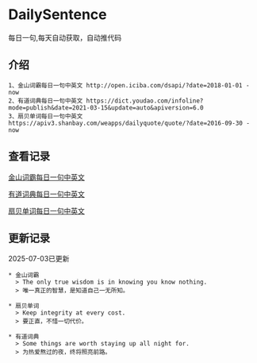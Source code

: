 # DailySentence

每日一句,每天自动获取，自动推代码

## 介绍

```
1、金山词霸每日一句中英文 http://open.iciba.com/dsapi/?date=2018-01-01 - now
2、有道词典每日一句中英文 https://dict.youdao.com/infoline?mode=publish&date=2021-03-15&update=auto&apiversion=6.0
3、扇贝单词每日一句中英文 https://apiv3.shanbay.com/weapps/dailyquote/quote/?date=2016-09-30 - now
```

## 查看记录

[金山词霸每日一句中英文](./data/iciba/)

[有道词典每日一句中英文](./data/youdao/)

[扇贝单词每日一句中英文](./data/shanbay/)

## 更新记录
2025-07-03已更新 
```
* 金山词霸
  > The only true wisdom is in knowing you know nothing.
  > 唯一真正的智慧，是知道自己一无所知。

* 扇贝单词
  > Keep integrity at every cost.
  > 要正直，不惜一切代价。

* 有道词典
  > Some things are worth staying up all night for.
  > 为热爱熬过的夜，终将照亮前路。

```
